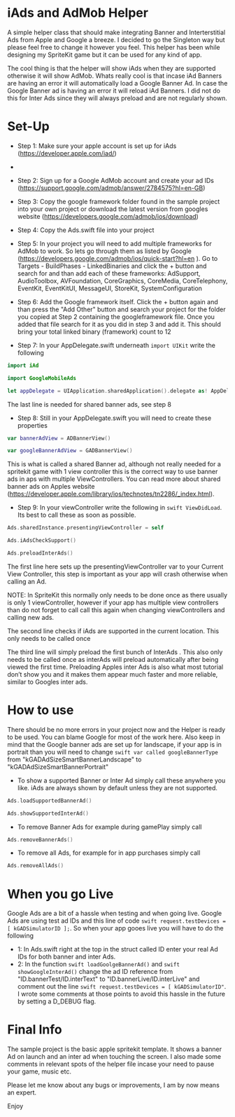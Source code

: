 # iAds and AdMob Helper

A simple helper class that should make integrating Banner and Interterstitial Ads from Apple and Google a breeze.
I decided to go the Singleton way but please feel free to change it however you feel. This helper has been while designing my SpriteKit game but it can be used for any kind of app.

The cool thing is that the helper will show iAds when they are supported otherwise it will show AdMob. 
Whats really cool is that incase iAd Banners are having an error it will automatically load a Google Banner Ad. In case the Google Banner ad is having an error it will reload iAd Banners. 
I did not do this for Inter Ads since they will always preload and are not regularly shown.

# Set-Up

- Step 1: Make sure your apple account is set up for iAds (https://developer.apple.com/iad/)
- 
- Step 2: Sign up for a Google AdMob account and create your ad IDs (https://support.google.com/admob/answer/2784575?hl=en-GB)

- Step 3: Copy the google framework folder found in the sample project into your own project or download the latest version from googles website (https://developers.google.com/admob/ios/download)

- Step 4: Copy the Ads.swift file into your project

- Step 5: In your project you will need to add multiple frameworks for AdMob to work. So  lets go through them as listed by Google (https://developers.google.com/admob/ios/quick-start?hl=en
 ). Go to Targets - BuildPhases - LinkedBinaries and click the + button and search for and than add each of these frameworks: AdSupport, AudioToolbox, AVFoundation, CoreGraphics, CoreMedia, CoreTelephony, EventKit, EventKitUI, MessageUI, StoreKit, SystemConfiguration

- Step 6: Add the Google framework itself. 
 Click the + button again and than press the "Add Other" button and search your project for the folder you copied at Step 2 containing the googleframework file. Once you added that file search for it as you did in step 3 and add it. This should bring your total linked binary (framework) count to 12

- Step 7: In your AppDelegate.swift underneath ```import UIKit``` write the following
```swift
import iAd
```
```swift
import GoogleMobileAds
```
```swift
let appDelegate = UIApplication.sharedApplication().delegate as! AppDelegate
```

The last line is needed for shared banner ads, see step 8


- Step 8: Still in your AppDelegate.swift you will need to create these properties

```swift
var bannerAdView = ADBannerView()
```
```swift
var googleBannerAdView = GADBannerView()
```

This is what is called a shared Banner ad, although not really needed for a spritekit game with 1 view controller this is the correct way to use banner ads in aps with multiple ViewControllers. You can read more about shared banner ads on Apples website (https://developer.apple.com/library/ios/technotes/tn2286/_index.html).

- Step 9: In your viewController write the following in ```swift ViewDidLoad```. Its best to call these as soon as possible.
```swift
Ads.sharedInstance.presentingViewController = self
```
```swift
Ads.iAdsCheckSupport()
```
```swift
Ads.preloadInterAds()
```
The first line here sets up the presentingViewController var to your Current View Controller, this step is important as your app will crash otherwise when calling an Ad.

NOTE: In SpriteKit this normally only needs to be done once as there usually is only 1 viewController, however if your app has multiple view controllers than do not forget to call call this again when changing viewControllers and calling new ads. 

The second line checks if iAds are supported in the current location. This only needs to be called once

The third line will simply preload the first bunch of InterAds . This also only needs to be called once as interAds will preload automatically after being viewed the first time. Preloading Apples inter Ads is also what most tutorial don’t show you and it makes them appear much faster and more reliable, similar to Googles inter ads.


# How to use

There should be no more errors in your project now and the Helper is ready to be used. You can blame Google for most of the work here. Also keep in mind that the Google banner ads are set up for landscape, if your app is in portrait than you will need to change ```swift var called googleBannerType``` from "kGADAdSizeSmartBannerLandscape" to "kGADAdSizeSmartBannerPortrait"

- To show a supported Banner or Inter Ad simply call these anywhere you like. iAds are always shown by default unless they are not supported.
```swift
Ads.loadSupportedBannerAd()
```
```swift
Ads.showSupportedInterAd()
```
- To remove Banner Ads for example during gamePlay simply call 
```swift
Ads.removeBannerAds()
```
- To remove all Ads, for example for in app purchases simply call
```swift
Ads.removeAllAds()
```
# When you go Live 

Google Ads are a bit of a hassle when testing and when going live.
Google Ads are using test ad IDs and this line of code ```swift request.testDevices = [ kGADSimulatorID ];```.
So when your app gooes live you will have to do the following

- 1: In Ads.swift right at the top in the struct called ID enter your real Ad IDs for both banner and inter Ads.
- 2: In the function ```swift loadGoolgeBannerAd()``` and ```swift showGoogleInterAd()``` change the ad ID reference from "ID.bannerTest/ID.interText" to "ID.bannerLive/ID.interLive" and comment out the line ```swift request.testDevices = [ kGADSimulatorID"```. I wrote some comments at those points to avoid this hassle in the future by setting a D_DEBUG flag.


# Final Info

The sample project is the basic apple spritekit template. It shows a banner Ad on launch and an inter ad when touching the screen.
I also made some comments in relevant spots of the helper file incase your need to pause your game, music etc.

Please let me know about any bugs or improvements, I am by now means an expert. 

Enjoy



 
